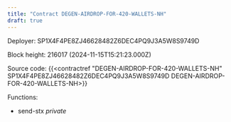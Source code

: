 ```yaml
---
title: "Contract DEGEN-AIRDROP-FOR-420-WALLETS-NH"
draft: true
---
```

Deployer: SP1X4F4PE8ZJ46628482Z6DEC4PQ9J3A5W8S9749D


 



Block height: 216017 (2024-11-15T15:21:23.000Z)

Source code: {{<contractref "DEGEN-AIRDROP-FOR-420-WALLETS-NH" SP1X4F4PE8ZJ46628482Z6DEC4PQ9J3A5W8S9749D DEGEN-AIRDROP-FOR-420-WALLETS-NH>}}

Functions:

* send-stx _private_
